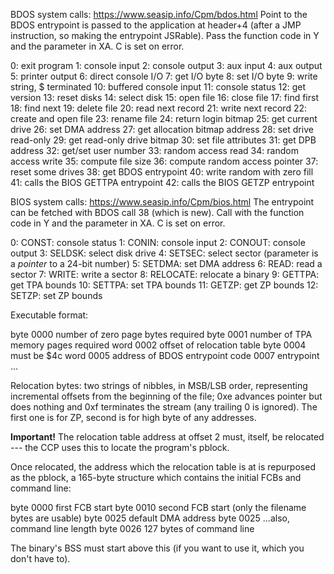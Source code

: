 BDOS system calls: https://www.seasip.info/Cpm/bdos.html
Point to the BDOS entrypoint is passed to the application at header+4 (after a
JMP instruction, so making the entrypoint JSRable). Pass the function code in Y
and the parameter in XA. C is set on error.

0: exit program
1: console input
2: console output
3: aux input
4: aux output
5: printer output
6: direct console I/O
7: get I/O byte
8: set I/O byte
9: write string, $ terminated
10: buffered console input
11: console status
12: get version
13: reset disks
14: select disk
15: open file
16: close file
17: find first
18: find next
19: delete file
20: read next record
21: write next record
22: create and open file
23: rename file
24: return login bitmap
25: get current drive
26: set DMA address
27: get allocation bitmap address
28: set drive read-only
29: get read-only drive bitmap
30: set file attributes
31: get DPB address
32: get/set user number
33: random access read
34: random access write
35: compute file size
36: compute random access pointer
37: reset some drives
38: get BDOS entrypoint
40: write random with zero fill
41: calls the BIOS GETTPA entrypoint
42: calls the BIOS GETZP entrypoint

BIOS system calls: https://www.seasip.info/Cpm/bios.html The entrypoint can be
fetched with BDOS call 38 (which is new).  Call with the function code in Y and
the parameter in XA. C is set on error.

0: CONST: console status
1: CONIN: console input
2: CONOUT: console output
3: SELDSK: select disk drive
4: SETSEC: select sector (parameter is a _pointer_ to a 24-bit number)
5: SETDMA: set DMA address
6: READ: read a sector
7: WRITE: write a sector
8: RELOCATE: relocate a binary
9: GETTPA: get TPA bounds
10: SETTPA: set TPA bounds
11: GETZP: get ZP bounds
12: SETZP: set ZP bounds

Executable format:

byte 0000 number of zero page bytes required
byte 0001 number of TPA memory pages required
word 0002 offset of relocation table
byte 0004 must be $4c
word 0005 address of BDOS entrypoint
code 0007 entrypoint
...

Relocation bytes: two strings of nibbles, in MSB/LSB order, representing
incremental offsets from the beginning of the file; 0xe advances pointer but
does nothing and 0xf terminates the stream (any trailing 0 is ignored). The
first one is for ZP, second is for high byte of any addresses.

**Important!** The relocation table address at offset 2 must, itself, be
relocated --- the CCP uses this to locate the program's pblock.

Once relocated, the address which the relocation table is at is repurposed as
the pblock, a 165-byte structure which contains the initial FCBs and command
line:

byte 0000 first FCB start
byte 0010 second FCB start (only the filename bytes are usable)
byte 0025 default DMA address
byte 0025 ...also, command line length
byte 0026 127 bytes of command line

The binary's BSS must start above this (if you want to use it, which you don't
have to).

